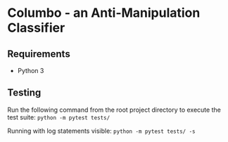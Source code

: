 # Columbo - an Anti-Manipulation Classifier

## Requirements
- Python 3

## Testing
Run the following command from the root project directory to execute the test suite:
`python -m pytest tests/`

Running with log statements visible:
`python -m pytest tests/ -s`
